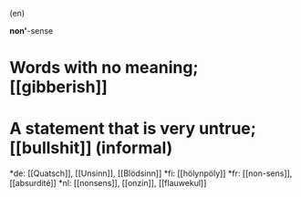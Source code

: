 (en)

<b>non'</b>-sense

# Words with no meaning; [[gibberish]]
# A statement that is very untrue; [[bullshit]] (informal)

*de: [[Quatsch]], [[Unsinn]], [[Blödsinn]]
*fi: [[hölynpöly]]
*fr: [[non-sens]], [[absurdité]]
*nl: [[nonsens]], [[onzin]], [[flauwekul]]